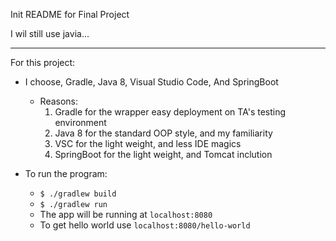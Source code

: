Init README for Final Project

I wil still use javia...

---
For this project:
- I choose, Gradle, Java 8, Visual Studio Code, And SpringBoot
	- Reasons:
		1. Gradle for the wrapper easy deployment on TA's testing environment
		2. Java 8 for the standard OOP style, and my familiarity
		3. VSC for the light weight, and less IDE magics
		4. SpringBoot for the light weight, and Tomcat inclution

- To run the program:
	- ```$ ./gradlew build```
	- ```$ ./gradlew run```
	- The app will be running at ```localhost:8080```
	- To get hello world use ```localhost:8080/hello-world```
